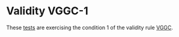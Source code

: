 # Validity VGGC-1

These [tests](.) are exercising the condition 1 of the validity rule [VGGC](../vggc/Readme.md).
